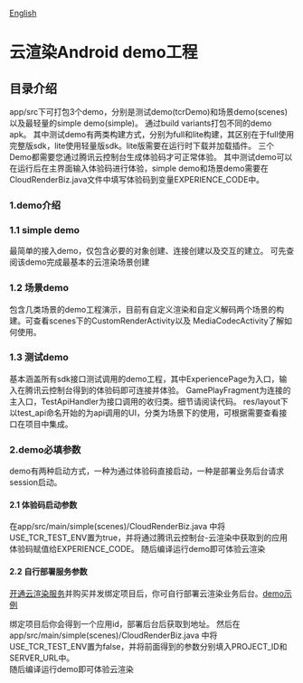 [English](README-EN.md)
# 云渲染Android demo工程

## 目录介绍

app/src下可打包3个demo，分别是测试demo(tcrDemo)和场景demo(scenes)以及最轻量的simple demo(simple)。
通过build variants打包不同的demo apk。
其中测试demo有两类构建方式，分别为full和lite构建，其区别在于full使用完整版sdk，lite使用轻量版sdk。lite版需要在运行时下载并加载插件。
三个Demo都需要您通过腾讯云控制台生成体验码才可正常体验。
其中测试demo可以在运行后在主界面输入体验码进行体验，simple demo和场景demo需要在CloudRenderBiz.java文件中填写体验码到变量EXPERIENCE_CODE中。

### 1.demo介绍
### 1.1 simple demo
最简单的接入demo，仅包含必要的对象创建、连接创建以及交互的建立。
可先查阅该demo完成最基本的云渲染场景创建

### 1.2 场景demo
包含几类场景的demo工程演示，目前有自定义渲染和自定义解码两个场景的构建。可查看scenes下的CustomRenderActivity以及
MediaCodecActivity了解如何使用。

### 1.3 测试demo
基本涵盖所有sdk接口测试调用的demo工程，其中ExperiencePage为入口，输入在腾讯云控制台得到的体验码即可连接并体验。
GamePlayFragment为连接的主入口，TestApiHandler为接口调用的收归类。细节请阅读代码。
res/layout下以test_api命名开始的为api调用的UI，分类为场景下的使用，可根据需要查看接口在项目中集成。


### 2.demo必填参数
demo有两种启动方式，一种为通过体验码直接启动，一种是部署业务后台请求session启动。
#### 2.1 体验码启动参数
在app/src/main/simple(scenes)/CloudRenderBiz.java 中将USE_TCR_TEST_ENV置为true，并将通过腾讯云控制台-云渲染中获取到的应用体验码赋值给EXPERIENCE_CODE。
随后编译运行demo即可体验云渲染
#### 2.2 自行部署服务参数
[开通云渲染服务](https://cloud.tencent.com/document/product/1547/72707)并购买并发绑定项目后，你可自行部署云渲染业务后台。[demo示例](https://github.com/tencentyun/car-server-demo#3-%E5%90%AF%E5%8A%A8%E6%9C%8D%E5%8A%A1) 

绑定项目后你会得到一个应用id，部署后台后获取到地址。
然后在app/src/main/simple(scenes)/CloudRenderBiz.java 中将USE_TCR_TEST_ENV置为false，并将前面得到的参数分别填入PROJECT_ID和SERVER_URL中。   
随后编译运行demo即可体验云渲染





